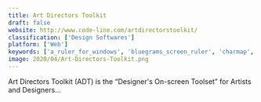 ```yaml
---
title: Art Directors Toolkit
draft: false 
website: http://www.code-line.com/artdirectorstoolkit/
classification: ['Design Softwares']
platform: ['Web']
keywords: ['a_ruler_for_windows', 'bluegrams_screen_ruler', 'charmap', 'cubic_ruler', 'greenshot', 'jr_screen_ruler', 'jr_screen_ruler_pro', 'meander', 'measure_schmeasure', 'meazure', 'mezertools', 'on-screen_ruler', 'pmeter', 'picpick', 'screen_ruler_professional', 'screenruler', 'virtual_ruler_cm', 'orangepixelmeter']
image: 2020/04/Art-Directors-Toolkit.png
---
```

Art Directors Toolkit (ADT) is the “Designer's On-screen Toolset” for Artists and Designers...